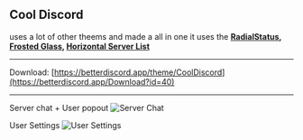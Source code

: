 ## Cool Discord

uses a lot of other theems and made a all in one
it uses the **[RadialStatus](https://betterdiscord.app/theme/RadialStatus), [Frosted Glass](https://betterdiscord.app/theme/Frosted%20Glass), [Horizontal Server List](https://betterdiscord.app/theme/Horizontal%20Server%20List)**

---

Download: [https://betterdiscord.app/theme/CoolDiscord](https://betterdiscord.app/Download?id=40)

---

Server chat + User popout
![Server Chat](https://cdn.discordapp.com/attachments/859145282536996874/870889640171827230/text_-_Discord_7_31_2021_10_43_07_AM.png)

User Settings
![User Settings](https://cdn.discordapp.com/attachments/859145282536996874/870889663156613140/text_-_Discord_7_31_2021_10_44_07_AM.png)
